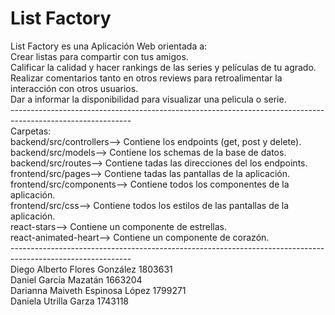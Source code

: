 # List Factory
List Factory es una Aplicación Web orientada a:<br />
Crear listas para compartir con tus amigos.<br />
Calificar la calidad y hacer rankings de las series y películas de tu agrado.<br />
Realizar comentarios tanto en otros reviews para retroalimentar la interacción con otros usuarios.<br />
Dar a informar la disponibilidad para visualizar una pelicula o serie.<br />
------------------------------------------------------------------------------------------------------------<br />
Carpetas:<br />
backend/src/controllers--> Contiene los endpoints (get, post y delete).<br />
backend/src/models--> Contiene los schemas de la base de datos.<br />
backend/src/routes--> Contiene tadas las direcciones del los endpoints.<br />
frontend/src/pages--> Contiene tadas las pantallas de la aplicación.<br />
frontend/src/components--> Contiene todos los componentes de la aplicación.<br />
frontend/src/css--> Contiene todos los estilos de las pantallas de la aplicación.<br />
react-stars--> Contiene un componente de estrellas.<br />
react-animated-heart--> Contiene un componente de corazón.<br />
------------------------------------------------------------------------------------------------------------<br />
Diego Alberto Flores González 1803631<br />
Daniel García Mazatán 1663204<br />
Darianna Maiveth Espinosa López 1799271<br />
Daniela Utrilla Garza 1743118<br />


